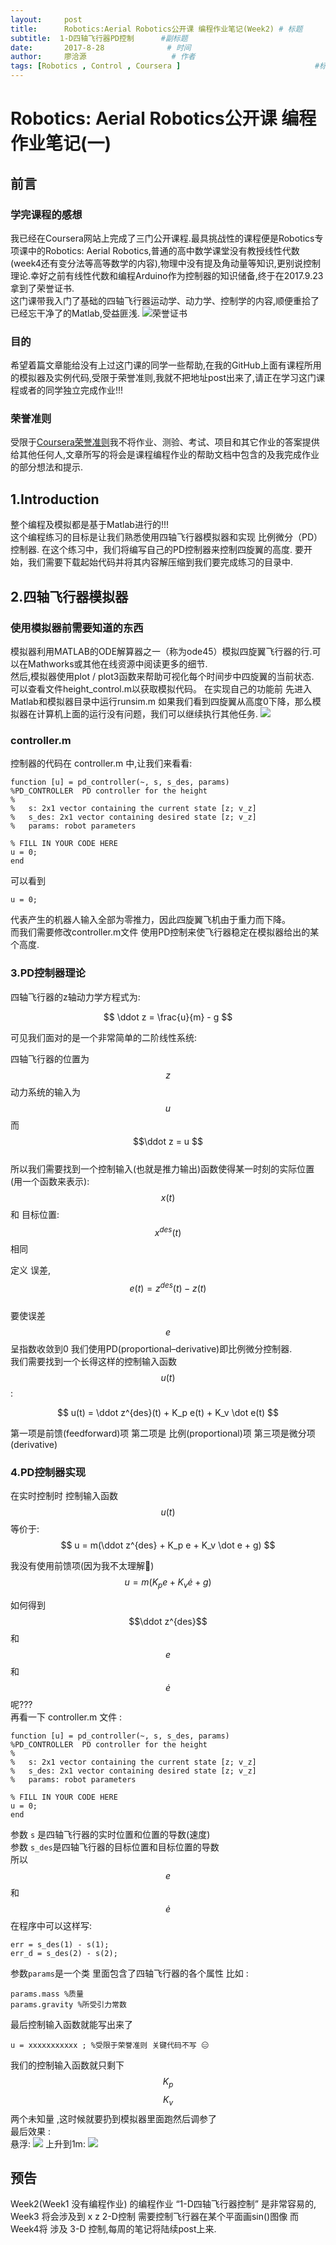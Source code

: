 ```yaml
---
layout:     post
title:		Robotics:Aerial Robotics公开课 编程作业笔记(Week2) # 标题 
subtitle:  1-D四轴飞行器PD控制 	 #副标题
date:       2017-8-28              # 时间
author:     廖洽源                   # 作者
tags: [Robotics , Control , Coursera ]                              #标签
---
```


# Robotics: Aerial Robotics公开课 编程作业笔记(一)  
## 前言 
### 学完课程的感想    
我已经在Coursera网站上完成了三门公开课程.最具挑战性的课程便是Robotics专项课中的Robotics: Aerial Robotics,普通的高中数学课堂没有教授线性代数(week4还有变分法等高等数学的内容),物理中没有提及角动量等知识,更别说控制理论.幸好之前有线性代数和编程Arduino作为控制器的知识储备,终于在2017.9.23拿到了荣誉证书.  
这门课带我入门了基础的四轴飞行器运动学、动力学、控制学的内容,顺便重拾了已经忘干净了的Matlab,受益匪浅.
![荣誉证书](https://ws4.sinaimg.cn/large/006tKfTcgy1flmniz8untj31880y4h9i.jpg)
### 目的  
希望着篇文章能给没有上过这门课的同学一些帮助,在我的GitHub上面有课程所用的模拟器及实例代码,受限于荣誉准则,我就不把地址post出来了,请正在学习这门课程或者的同学独立完成作业!!!
### 荣誉准则  
受限于[Coursera荣誉准则](https://www.coursera.org/about/terms/honorcode)我不将作业、测验、考试、项目和其它作业的答案提供给其他任何人,文章所写的将会是课程编程作业的帮助文档中包含的及我完成作业的部分想法和提示.
 
## 1.Introduction    
整个编程及模拟都是基于Matlab进行的!!!  
这个编程练习的目标是让我们熟悉使用四轴飞行器模拟器和实现 比例微分（PD）控制器. 在这个练习中，我们将编写自己的PD控制器来控制四旋翼的高度.
要开始，我们需要下载起始代码并将其内容解压缩到我们要完成练习的目录中.
## 2.四轴飞行器模拟器   
### 使用模拟器前需要知道的东西    
模拟器利用MATLAB的ODE解算器之一（称为ode45）模拟四旋翼飞行器的行.可以在Mathworks或其他在线资源中阅读更多的细节.  
然后,模拟器使用plot / plot3函数来帮助可视化每个时间步中四旋翼的当前状态.  
可以查看文件height_control.m以获取模拟代码。
在实现自己的功能前 先进入Matlab和模拟器目录中运行runsim.m 如果我们看到四旋翼从高度0下降，那么模拟器在计算机上面的运行没有问题，我们可以继续执行其他任务. 
![](https://ws4.sinaimg.cn/large/006tKfTcgy1fln9xx4rtxj31kw0zk17m.jpg) 
### controller.m
控制器的代码在 controller.m 中,让我们来看看:  

```
function [u] = pd_controller(~, s, s_des, params)  
%PD_CONTROLLER  PD controller for the height  
%  
%   s: 2x1 vector containing the current state [z; v_z]  
%   s_des: 2x1 vector containing desired state [z; v_z]  
%   params: robot parameters 
  
% FILL IN YOUR CODE HERE  
u = 0;    
end   
```
可以看到
```
u = 0;
```
代表产生的机器人输入全部为零推力，因此四旋翼飞机由于重力而下降。  
而我们需要修改controller.m文件 使用PD控制来使飞行器稳定在模拟器给出的某个高度.
### 3.PD控制器理论  
四轴飞行器的z轴动力学方程式为: 

$$ \ddot z = \frac{u}{m} - g $$

可见我们面对的是一个非常简单的二阶线性系统: 
 
四轴飞行器的位置为 $$z$$ 动力系统的输入为 $$u$$ 而 $$\ddot z = u $$  
所以我们需要找到一个控制输入(也就是推力输出)函数使得某一时刻的实际位置(用一个函数来表示): $$x(t)$$ 和 目标位置: $$x^{des}(t)$$ 相同  
  
定义 误差, $$e(t) = z^{des}(t)- z(t)$$   
要使误差 $$e$$ 呈指数收敛到0 我们使用PD(proportional–derivative)即比例微分控制器.  
我们需要找到一个长得这样的控制输入函数$$u(t)$$: 
 
$$ u(t) = \ddot z^{des}(t) + K_p e(t) + K_v \dot e(t) $$  

第一项是前馈(feedforward)项 第二项是 比例(proportional)项 第三项是微分项(derivative)   
### 4.PD控制器实现
在实时控制时 控制输入函数 $$u(t)$$ 等价于:  
$$ u = m(\ddot z^{des} + K_p e + K_v \dot e + g) $$  

我没有使用前馈项(因为我不太理解😬)  
$$ u = m( K_p e + K_v \dot e + g) $$  

如何得到 $$\ddot z^{des}$$ 和 $$e$$ 和 $$\dot e$$ 呢???  
再看一下 controller.m 文件 :

```
function [u] = pd_controller(~, s, s_des, params)  
%PD_CONTROLLER  PD controller for the height  
%  
%   s: 2x1 vector containing the current state [z; v_z]  
%   s_des: 2x1 vector containing desired state [z; v_z]  
%   params: robot parameters 
  
% FILL IN YOUR CODE HERE  
u = 0;  
end   
```
参数 ```s``` 是四轴飞行器的实时位置和位置的导数(速度)  
参数 ```s_des```是四轴飞行器的目标位置和目标位置的导数  
所以$$e$$和$$\dot e$$在程序中可以这样写:

```
err = s_des(1) - s(1);  
err_d = s_des(2) - s(2);
```
参数```params```是一个类 里面包含了四轴飞行器的各个属性 比如 :  

```
params.mass %质量  
params.gravity %所受引力常数
```  
最后控制输入函数就能写出来了 

```
u = xxxxxxxxxxx ; %受限于荣誉准则 关键代码不写 😑
```

我们的控制输入函数就只剩下 $$K_p$$ $$K_v$$ 两个未知量 ,这时候就要扔到模拟器里面跑然后调参了  
最后效果 :  
悬浮:
![](https://ws3.sinaimg.cn/large/006tKfTcgy1flvleylkizj31kw0zkqin.jpg)
上升到1m:
![](https://ws2.sinaimg.cn/large/006tKfTcgy1flvlftxi3ej31kw0zkds0.jpg)
## 预告
Week2(Week1 没有编程作业) 的编程作业 “1-D四轴飞行器控制” 是非常容易的, Week3 将会涉及到 x z 2-D控制 需要控制飞行器在某个平面画sin()图像 而 Week4将 涉及 3-D 控制,每周的笔记将陆续post上来.

